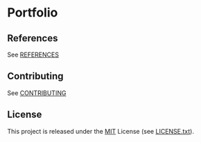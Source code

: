 # Portfolio

## References

See [REFERENCES](`REFERENCES.md`)

## Contributing

See [CONTRIBUTING](`CONTRIBUTING.md`)

## License

This project is released under the [MIT](https://opensource.org/license/mit/) License (see [LICENSE.txt](`LICENSE`)).
